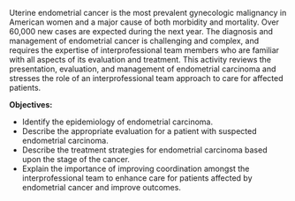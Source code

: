 Uterine endometrial cancer is the most prevalent gynecologic malignancy in American women and a major cause of both morbidity and mortality. Over 60,000 new cases are expected during the next year. The diagnosis and management of endometrial cancer is challenging and complex, and requires the expertise of interprofessional team members who are familiar with all aspects of its evaluation and treatment. This activity reviews the presentation, evaluation, and management of endometrial carcinoma and stresses the role of an interprofessional team approach to care for affected patients.

**Objectives:**
- Identify the epidemiology of endometrial carcinoma.
- Describe the appropriate evaluation for a patient with suspected endometrial carcinoma.
- Describe the treatment strategies for endometrial carcinoma based upon the stage of the cancer.
- Explain the importance of improving coordination amongst the interprofessional team to enhance care for patients affected by endometrial cancer and improve outcomes.